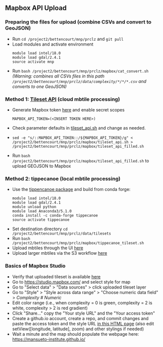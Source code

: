 
## Mapbox API Upload ##

### Preparing the files for upload (combine CSVs and convert to GeoJSON)  ###
* Run `cd /project2/bettencourt/mnp/prclz` and `git pull`
* Load modules and activate environment
  ``` 
  module load intel/18.0
  module load gdal/2.4.1 
  source activate mnp
  ```
* Run `bash /project2/bettencourt/mnp/prclz/mapbox/cat_convert.sh` 
  *(Warning: combines all CSVs files in this path `/project2/bettencourt/mnp/prclz/data/complexity/*/*/*.csv` and converts to one GeoJSON)*

 ### Method 1: [Tileset API](https://docs.mapbox.com/api/maps/#tilesets) (cloud mbtile processing) ###
 * Generate Mapbox token [here](https://account.mapbox.com/access-tokens/create) and enable secret scopes
    ```
    MAPBOX_API_TOKEN=(<INSERT TOKEN HERE>)
    ```
 * Check parameter defaults in [tileset_api.sh](https://github.com/mansueto-institute/prclz/blob/master/mapbox/tileset_api.sh) and change as needed.
 *  ```
    sed -e "s/::MAPBOX_API_TOKEN::/${MAPBOX_API_TOKEN}/g" < /project2/bettencourt/mnp/prclz/mapbox/tileset_api.sh > /project2/bettencourt/mnp/prclz/mapbox/tileset_api_filled.sh
    ```
 * Run `bash /project2/bettencourt/mnp/prclz/mapbox/tileset_api_filled.sh` to upload GEOJSON to Mapbox
 
 ### Method 2: tippecanoe (local mbtile processing) ###
 * Use the [tippencanoe package](https://github.com/mapbox/tippecanoe) and build from conda forge:
   ```
   module load intel/18.0
   module load gdal/2.4.1 
   module unload python
   module load Anaconda3/5.1.0
   conda install -c conda-forge tippecanoe
   source activate tippecanoe
   ```
 * Set destination directory `cd /project2/bettencourt/mnp/prclz/data/tilesets`
 * Run `bash /project2/bettencourt/mnp/prclz/mapbox/tippecanoe_tileset.sh`
 * Upload mbtiles through the UI [here](https://studio.mapbox.com/tilesets/)
 * Upload larger mbtiles via the S3 workflow [here](https://docs.mapbox.com/api/maps/#retrieve-s3-credentials)
 
  ### Basics of Mapbox Studio ###
  * Verify that uploaded tileset is available [here](https://studio.mapbox.com/tilesets/)
  * Go to https://studio.mapbox.com/ and select style for map
  * Go to "Select data" > "Data sources" > click uploaded tileset layer 
  * Go to "Style" > "Style across data range" > "Choose numeric data field" > *Complexity # Numeric*
  * Edit color range (i.e., when complexity = 0 is green, complexity = 2 is white, complexity > 2 is red gradient)
  * Click "Share..." copy the "Your style URL" and the "Your access token"
  * Create a github.io account, create a repo, and commit changes and paste the access token and the style URL [in this HTML page](https://github.com/mansueto-institute/mansueto-institute.github.io/blob/master/_includes/mapbox.html) (also edit setView([longitude, latitude], zoom) and other stylings if needed)
  * Wait a minute and the map should populate the webpage here: https://mansueto-institute.github.io/
 
